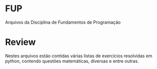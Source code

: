 # FUP
Arquivos da Disciplina de Fundamentos de Programação

# Review
Nestes arquivos estão contidas várias listas de exercícios resolvidas em python, contendo questões matemáticas, diversas e entre outras.
